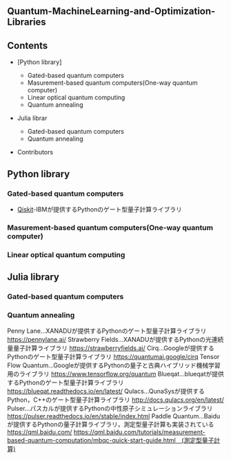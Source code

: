 ## Quantum-MachineLearning-and-Optimization-Libraries

## Contents

- [Python library]
    - Gated-based quantum computers
    - Masurement-based quantum computers(One-way quantum computer)
    - Linear optical quantum computing
    - Quantum annealing

- Julia librar
    - Gated-based quantum computers
    - Quantum annealing

* Contributors


## Python library
### Gated-based quantum computers

- [Qiskit](https://qiskit.org/)-IBMが提供するPythonのゲート型量子計算ライブラリ


### Masurement-based quantum computers(One-way quantum computer)


### Linear optical quantum computing



## Julia library

### Gated-based quantum computers

### Quantum annealing


Penny Lane…XANADUが提供するPythonのゲート型量子計算ライブラリ
https://pennylane.ai/
Strawberry Fields…XANADUが提供するPythonの光連続量量子計算ライブラリ
https://strawberryfields.ai/
Cirq…Googleが提供するPythonのゲート型量子計算ライブラリ
https://quantumai.google/cirq
Tensor Flow Quantum…Googleが提供するPythonの量子と古典ハイブリッド機械学習用のライブラリ
https://www.tensorflow.org/quantum
Blueqat…blueqatが提供するPythonのゲート型量子計算ライブラリ
https://blueqat.readthedocs.io/en/latest/
Qulacs…QunaSysが提供するPython，C++のゲート型量子計算ライブラリ
http://docs.qulacs.org/en/latest/
Pulser…パスカルが提供するPythonの中性原子シミュレーションライブラリ
	https://pulser.readthedocs.io/en/stable/index.html
Paddle Quantum…Baiduが提供するPythonの量子計算ライブラリ，測定型量子計算も実装されている
https://qml.baidu.com/
https://qml.baidu.com/tutorials/measurement-based-quantum-computation/mbqc-quick-start-guide.html　(測定型量子計算)
